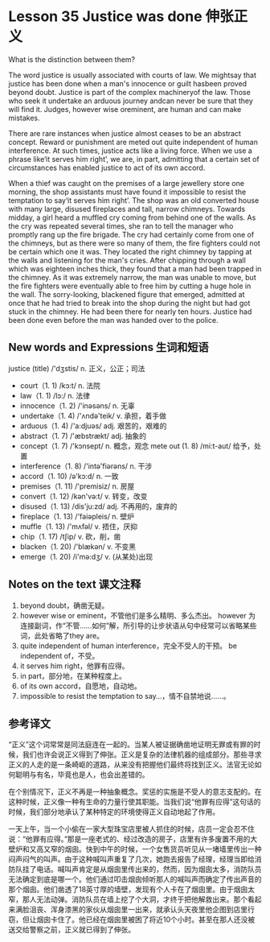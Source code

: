 # Lesson 35 Justice was done 伸张正义
What is the distinction between them?

The word justice is usually associated with courts of law. We mightsay that justice has been done when a man's innocence or guilt hasbeen proved beyond doubt. Justice is part of the complex machineryof the law. Those who seek it undertake an arduous journey andcan never be sure that they will find it. Judges, however wise oreminent, are human and can make mistakes.

There are rare instances when justice almost ceases to be an abstract concept. Reward or punishment are meted out quite independent of human interference. At such times, justice acts like a living force. When we use a phrase like‘it serves him right’, we are, in part, admitting that a certain set of circumstances has enabled justice to act of its own accord.

When a thief was caught on the premises of a large jewellery store one morning, the shop assistants must have found it impossible to resist the temptation to say‘it serves him right’. The shop was an old converted house with many large, disused fireplaces and tall, narrow chimneys. Towards midday, a girl heard a muffled cry coming from behind one of the walls. As the cry was repeated several times, she ran to tell the manager who promptly rang up the fire brigade. The cry had certainly come from one of the chimneys, but as there were so many of them, the fire fighters could not be certain which one it was. They located the right chimney by tapping at the walls and listening for the man's cries. After chipping through a wall which was eighteen inches thick, they found that a man had been trapped in the chimney. As it was extremely narrow, the man was unable to move, but the fire fighters were eventually able to free him by cutting a huge hole in the wall. The sorry-looking, blackened figure that emerged, admitted at once that he had tried to break into the shop during the night but had got stuck in the chimney. He had been there for nearly ten hours. Justice had been done even before the man was handed over to the police.

## New words and Expressions 生词和短语

justice (title) /'dʒstis/ n. 正义，公正；司法

* court（1. 1) /kɔ:t/ n. 法院
* law（1. 1) /lɔ:/ n. 法律
* innocence（1. 2) /'inəsəns/ n. 无辜
* undertake（1. 4) /'ʌndə'teik/ v. 承担，着手做
* arduous（1. 4) /'a:djuəs/ adj. 艰苦的，艰难的
* abstract（1. 7) /'æbstrækt/ adj. 抽象的
* concept（1. 7) /'kɔnsept/ n. 概念，观念
	mete out (1. 8) /mi:t-aut/ 给予，处置
* interference（1. 8) /'intə'fiərəns/ n. 干涉
* accord（1. 10) /ə'kɔ:d/ n. 一致
* premises（1. 11) /'premisiz/ n. 房屋
* convert（1. 12) /kən'və:t/ v. 转变，改变
* disused（1. 13) /dis'ju:zd/ adj. 不再用的，废弃的
* fireplace（1. 13) /'faiəpleis/ n. 壁炉
* muffle（1. 13) /'mʌfəl/ v. 捂住，厌抑
* chip（1. 17) /tʃip/ v. 砍，削，凿
* blacken（1. 20) /'blækən/ v. 不变黑
* emerge（1. 20) /i'mə:dʒ/ v. (从某处)出现

## Notes on the text 课文注释

1. beyond doubt，确凿无疑。
2. however wise or eminent，不管他们是多么精明、多么杰出。
	however 为连接副词，作“不管……如何”解，所引导的让步状语从句中经常可以省略某些词，此处省略了they are。
3. quite independent of human interference，完全不受人的干预。 be independent of，不受。
4. it serves him right，他罪有应得。
5. in part，部分地，在某种程度上。
6. of its own accord，自愿地，自动地。
7. impossible to resist the temptation to say…，情不自禁地说……。

## 参考译文

“正义”这个词常常是同法庭连在一起的。当某人被证据确凿地证明无罪或有罪的时候，我们也许会说正义得到了伸张。正义是复杂的法律机器的组成部分。那些寻求正义的人走的是一条崎岖的道路，从来没有把握他们最终将找到正义。法官无论如何聪明与有名，毕竟也是人，也会出差错的。

在个别情况下，正义不再是一种抽象概念。奖惩的实施是不受人的意志支配的。在这种时候，正义像一种有生命的力量行使其职能。当我们说“他罪有应得”这句话的时候，我们部分地承认了某种特定的环境使得正义自动地起了作用。

一天上午，当一个小偷在一家大型珠宝店里被人抓住的时候，店员一定会忍不住说：“他罪有应得。”那是一座老式的、经过改造的房子，店里有许多废置不用的大壁炉和又高又窄的烟囱。快到中午的时候，一个女售货员听见从一堵墙里传出一种闷声闷气的叫声。由于这种喊叫声重复了几次，她跑去报告了经理，经理当即给消防队挂了电话。喊叫声肯定是从烟囱里传出来的，然而，因为烟囱太多，消防队员无法确定到底是哪一个。他们通过叩击烟囱倾听那人的喊叫声而确定了传出声音的那个烟囱。他们凿透了18英寸厚的墙壁，发现有个人卡在了烟囱里。由于烟囱太窄，那人无法动弹。消防队员在墙上挖了个大洞，才终于把他解救出来。那个看起来满脸沮丧、浑身漆黑的家伙从烟囱里一出来，就承认头天夜里他企图到店里行窃，但让烟囱卡住了。他已经在烟囱里被困了将近10个小时。甚至在那人还没被送交给警察之前，正义就已得到了伸张。
